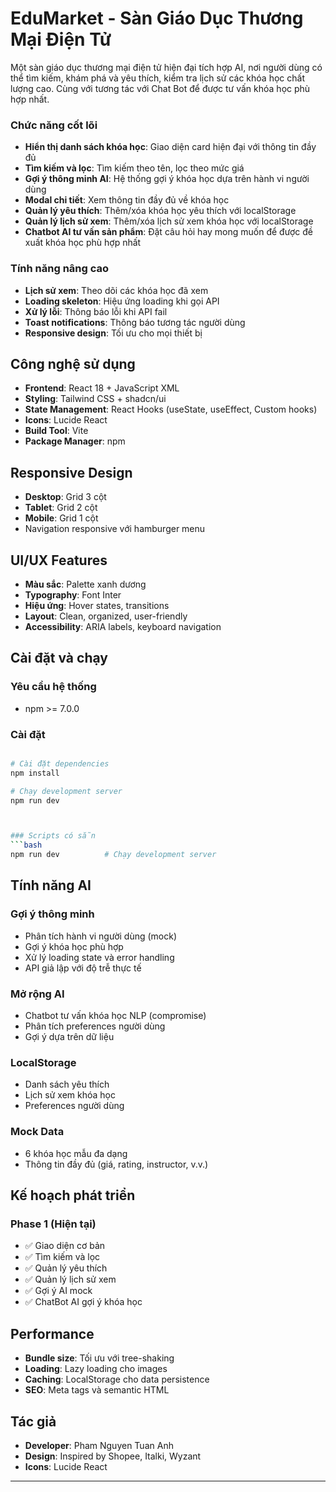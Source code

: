 
# EduMarket - Sàn Giáo Dục Thương Mại Điện Tử

Một sàn giáo dục thương mại điện tử hiện đại tích hợp AI, nơi người dùng có thể tìm kiếm, khám phá và yêu thích, kiểm tra lịch sử các khóa học chất lượng cao. Cùng với tương tác với Chat Bot để được tư vấn khóa học phù hợp nhất.


### Chức năng cốt lõi
- **Hiển thị danh sách khóa học**: Giao diện card hiện đại với thông tin đầy đủ
- **Tìm kiếm và lọc**: Tìm kiếm theo tên, lọc theo mức giá
- **Gợi ý thông minh AI**: Hệ thống gợi ý khóa học dựa trên hành vi người dùng
- **Modal chi tiết**: Xem thông tin đầy đủ về khóa học
- **Quản lý yêu thích**: Thêm/xóa khóa học yêu thích với localStorage
- **Quản lý lịch sử xem**: Thêm/xóa lịch sử xem khóa học với localStorage
- **Chatbot AI tư vấn sản phẩm**: Đặt câu hỏi hay mong muốn để được đề xuất khóa học phù hợp nhất
### Tính năng nâng cao
- **Lịch sử xem**: Theo dõi các khóa học đã xem
- **Loading skeleton**: Hiệu ứng loading khi gọi API
- **Xử lý lỗi**: Thông báo lỗi khi API fail
- **Toast notifications**: Thông báo tương tác người dùng
- **Responsive design**: Tối ưu cho mọi thiết bị

## Công nghệ sử dụng

- **Frontend**: React 18 + JavaScript XML
- **Styling**: Tailwind CSS + shadcn/ui
- **State Management**: React Hooks (useState, useEffect, Custom hooks)
- **Icons**: Lucide React
- **Build Tool**: Vite
- **Package Manager**: npm

## Responsive Design

- **Desktop**: Grid 3 cột
- **Tablet**: Grid 2 cột  
- **Mobile**: Grid 1 cột
- Navigation responsive với hamburger menu

## UI/UX Features

- **Màu sắc**: Palette xanh dương 
- **Typography**: Font Inter 
- **Hiệu ứng**: Hover states, transitions 
- **Layout**: Clean, organized, user-friendly
- **Accessibility**: ARIA labels, keyboard navigation

## Cài đặt và chạy

### Yêu cầu hệ thống
- npm >= 7.0.0

### Cài đặt
```bash

# Cài đặt dependencies
npm install

# Chạy development server
npm run dev



### Scripts có sẵn
```bash
npm run dev          # Chạy development server
```


##  Tính năng AI

### Gợi ý thông minh
- Phân tích hành vi người dùng (mock)
- Gợi ý khóa học phù hợp
- Xử lý loading state và error handling
- API giả lập với độ trễ thực tế

### Mở rộng AI 
- Chatbot tư vấn khóa học NLP (compromise)
- Phân tích preferences người dùng
- Gợi ý dựa trên dữ liệu 

### LocalStorage
- Danh sách yêu thích
- Lịch sử xem khóa học
- Preferences người dùng

### Mock Data
- 6 khóa học mẫu đa dạng
- Thông tin đầy đủ (giá, rating, instructor, v.v.)


## Kế hoạch phát triển

### Phase 1 (Hiện tại)
- ✅ Giao diện cơ bản
- ✅ Tìm kiếm và lọc
- ✅ Quản lý yêu thích
- ✅ Quản lý lịch sử xem
- ✅ Gợi ý AI mock
- ✅ ChatBot AI gợi ý khóa học

## Performance

- **Bundle size**: Tối ưu với tree-shaking
- **Loading**: Lazy loading cho images
- **Caching**: LocalStorage cho data persistence
- **SEO**: Meta tags và semantic HTML



## Tác giả

- **Developer**: Pham Nguyen Tuan Anh
- **Design**: Inspired by Shopee, Italki, Wyzant
- **Icons**: Lucide React


---

